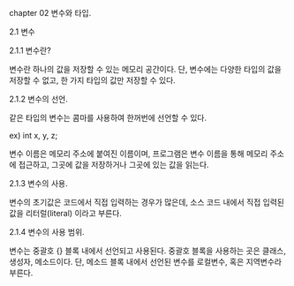 chapter 02 변수와 타입.

2.1 변수

2.1.1 변수란?

 변수란 하나의 값을 저장할 수 있는 메모리 공간이다.
단, 변수에는 다양한 타입의 값을 저장할 수 없고, 한 가지 타입의 값만 저장할 수 있다.

2.1.2 변수의 선언.

 같은 타입의 변수는 콤마를 사용하여 한꺼번에 선언할 수 있다.

ex) int x, y, z;

변수 이름은 메모리 주소에 붙여진 이름이며, 프로그램은 변수 이름을 통해 메모리 주소에 접근하고,
그곳에 값을 저장하거나 그곳에 있는 값을 읽는다.

2.1.3 변수의 사용.

 변수의 초기값은 코드에서 직접 입력하는 경우가 많은데, 소스 코드 내에서 직접 입력된 값을 리터럴(literal) 이라고 부른다.

2.1.4 변수의 사용 범위.

 변수는 중괄호 {} 블록 내에서 선언되고 사용된다.
중괄호 블록을 사용하는 곳은 클래스, 생성자, 메소드이다.
단, 메소드 블록 내에서 선언된 변수를 로컬변수, 혹은 지역변수라 부른다.

